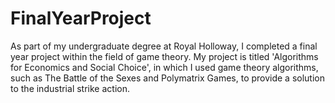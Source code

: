# FinalYearProject
As part of my undergraduate degree at Royal Holloway, I completed a final year project within the field of game theory. My project is titled 'Algorithms for Economics and Social Choice', in which I used game theory algorithms, such as The Battle of the Sexes and Polymatrix Games, to provide a solution to the industrial strike action.
